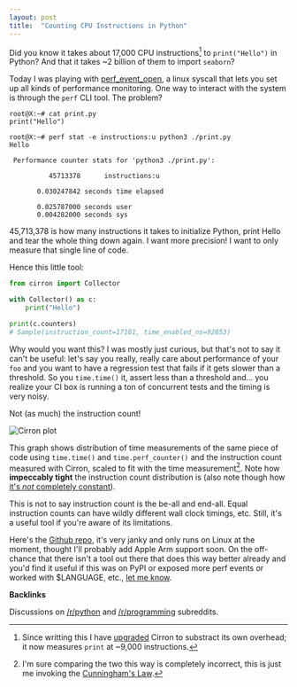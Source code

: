 ```yaml
---
layout: post
title:  "Counting CPU Instructions in Python"
---
```


Did you know it takes about 17,000 CPU instructions[^0] to `print("Hello")` in Python? And that it takes ~2 billion of them to import `seaborn`?

Today I was playing with [perf_event_open](https://man7.org/linux/man-pages/man2/perf_event_open.2.html), a linux syscall that lets you set up all kinds of performance monitoring. One way to interact with the system is through the `perf` CLI tool. The problem?

```
root@X:~# cat print.py
print("Hello")

root@X:~# perf stat -e instructions:u python3 ./print.py
Hello

 Performance counter stats for 'python3 ./print.py':

          45713378      instructions:u

       0.030247842 seconds time elapsed

       0.025787000 seconds user
       0.004282000 seconds sys

```

45,713,378 is how many instructions it takes to initialize Python, print Hello
and tear the whole thing down again. I want more precision! I want to only
measure that single line of code.

Hence this little tool:

```python
from cirron import Collector

with Collector() as c:
    print("Hello")

print(c.counters)
# Sample(instruction_count=17181, time_enabled_ns=92853)
```

Why would you want this? I was mostly just curious, but that's not to say it
can't be useful: let's say you really, really care about performance of your
`foo` and you want to have a regression test that fails if it gets slower than
a threshold.  So you `time.time()` it, assert less than a threshold and... you
realize your CI box is running a ton of concurrent tests and the timing is very
noisy.

Not (as much) the instruction count!

![Cirron plot](/assets/cirron_plot.png)

This graph shows distribution of time measurements of the same piece of code
using `time.time()` and `time.perf_counter()` and the instruction count
measured with Cirron, scaled to fit with the time measurement[^1]. Note how
**impeccably tight** the instruction count distribution is (also note though
how [it's *not* completely
constant](https://hackmd.io/sH315lO2RuicY-SEt7ynGA?view#Hardware-performance-counter-support-via-rdpmc)).

This is not to say instruction count is the be-all and end-all. Equal instruction
counts can have wildly different wall clock timings, etc. Still, it's a useful tool
if you're aware of its limitations.

Here's the [Github repo](https://github.com/s7nfo/Cirron), it's very janky and
only runs on Linux at the moment, thought I'll probably add Apple Arm support
soon. On the off-chance that there isn't a tool out there that does this way
better already and you'd find it useful if this was on PyPI or exposed more
perf events or worked with $LANGUAGE, etc., [let me
know](https://twitter.com/s7nfo).

**Backlinks**

Discussions on [/r/python](https://www.reddit.com/r/Python/comments/1am6j5w/counting_cpu_instructions_in_python/) and [/r/programming](https://www.reddit.com/r/programming/comments/1am6m4j/counting_cpu_instructions_in_python/) subreddits.

[^0]: Since writting this I have [upgraded](https://github.com/s7nfo/Cirron/commit/2118a956131f2f65482a84c43953965aa6166f23) Cirron to substract its own overhead; it now measures `print` at ~9,000 instructions.

[^1]: I'm sure comparing the two this way is completely incorrect, this is just me invoking the [Cunningham's Law](https://meta.wikimedia.org/wiki/Cunningham%27s_Law).
